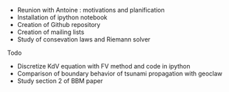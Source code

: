 * Reunion with Antoine : motivations and planification
* Installation of ipython notebook
* Creation of Github repository
* Creation of mailing lists
* Study of consevation laws and Riemann solver

Todo
* Discretize KdV equation with FV method and code in ipython
* Comparison of boundary behavior of tsunami propagation with geoclaw
* Study section 2 of BBM paper
